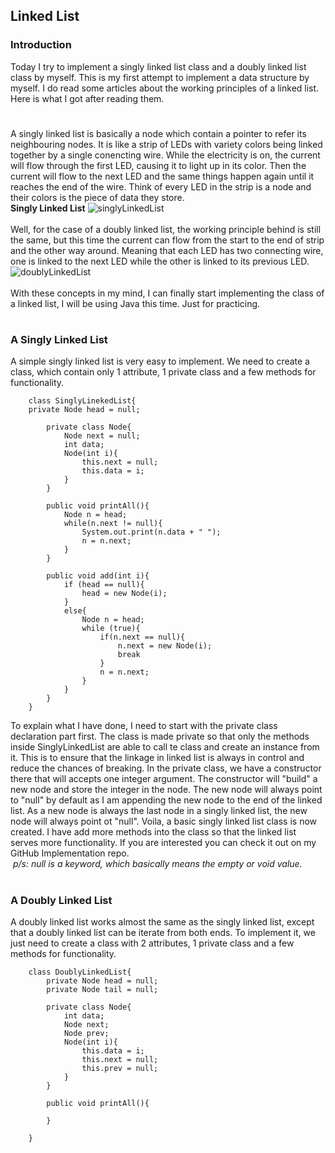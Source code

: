 ## Linked List
### Introduction
Today I try to implement a singly linked list class and a doubly linked list class by myself. This is my first attempt to implement a data structure by myself. 
I do read some articles about the working principles of a linked list. Here is what I got after reading them.
#
A singly linked list is basically a node which contain a pointer to refer its neighbouring nodes. It is like a strip of LEDs with variety colors being linked together by a single conencting wire. While the electricity is on, the current will flow through the first LED, causing it to light up in its color. Then the current will flow to the next LED and the same things happen again until it reaches the end of the wire. Think of every LED in the strip is a node and their colors is the piece of data they store. <br>
__Singly Linked List__
![singlyLinkedList](https://cdn.programiz.com/sites/tutorial2program/files/linked-list-concept_0.png)
<br><br>
Well, for the case of a doubly linked list, the working principle behind is still the same, but this time the current can flow from the start to the end of strip and the other way around. Meaning that each LED has two connecting wire, one is linked to the next LED while the other is linked to its previous LED.<br>
![doublyLinkedList](https://cdn.programiz.com/sites/tutorial2program/files/doubly-linked-list-concept.png)
<br><br>
With these concepts in my mind, I can finally start implementing the class of a linked list, I will be using Java this time. Just for practicing.
#
### A Singly Linked List
A simple singly linked list is very easy to implement. We need to create a class, which contain only 1 attribute, 1 private class and a few methods for functionality.
```
    class SinglyLinekedList{
    private Node head = null;
        
        private class Node{
            Node next = null;
            int data;
            Node(int i){
                this.next = null;
                this.data = i;
            }
        }
        
        public void printAll(){
            Node n = head;
            while(n.next != null){
                System.out.print(n.data + " ");
                n = n.next;
            }
        }
        
        public void add(int i){
            if (head == null){
                head = new Node(i);
            }
            else{
                Node n = head;
                while (true){
                    if(n.next == null){
                        n.next = new Node(i);
                        break
                    }
                    n = n.next;
                }         
            }            
        }
    }
```
To explain what I have done, I need to start with the private class declaration part first. The class is made private so that only the methods inside SinglyLinkedList are able to call te class and create an instance from it. This is to ensure that the linkage in linked list is always in control and reduce the chances of breaking. In the private class, we have a constructor there that will accepts one integer argument. The constructor will "build" a new node and store the integer in the node. The new node will always point to "null" by default as I am appending the new node to the end of the linked list. As a new node is always the last node in a singly linked list, the new node will always point ot "null". Voila, a basic singly linked list class is now created. I have add more methods into the class so that the linked list serves more functionality. If you are interested you can check it out on my GitHub Implementation repo. <br>
&nbsp;*p/s: null is a keyword, which basically means the empty or void value.*
#
### A Doubly Linked List
A doubly linked list works almost the same as the singly linked list, except that a doubly linked list can be iterate from both ends. To implement it, we just need to create a class with 2 attributes, 1 private class and a few methods for functionality.
```
    class DoublyLinkedList{
        private Node head = null;
        private Node tail = null;
        
        private class Node{
            int data;
            Node next;
            Node prev;
            Node(int i){
                this.data = i;
                this.next = null;
                this.prev = null;
            }
        }
        
        public void printAll(){
            
        }
    
    }
    
```



